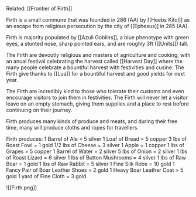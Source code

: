 Related: [[Frontier of Firth]]

Firth is a small commune that was founded in 286 (AA) by [[Heebs Kitol]] as an escape from religious persecution by the city of [[Ephesus]] in 285 (AA).

Firth is majority populated by [[Azuli Goblins]], a blue phenotype with green eyes, a stunted nose, sharp pointed ears, and are roughly 3ft ([[Units]]) tall. 

The Firth are devoutly religious and masters of agriculture and cooking, with an anual festival celebrating the harvest called [[Harvest Day]] where the many people celebrate a bountiful harvest with festivities and cusine. The Firth give thanks to [[Lua]] for a bountiful harvest and good yields for next year.

The Firth are incredibly kind to those who tolerate their customs and even encourage visitors to join them in festivities. The Firth will never let a visitor leave on an empty stomach, giving them supplies and a place to rest before continuing on their journey.

Firth produces many kinds of produce and meats, and during their free time, many will produce cloths and ropes for travellers.

Firth produces:
1 Barrel of Ale = 5 silver
1 Loaf of Bread = 5 copper
3 lbs of Roast Fowl = 1 gold
1/2 lbs of Cheese = 3 silver
1 Apple = 1 copper
1 lbs of Grapes = 5 copper
1 Barrel of Water = 2 silver
5 lbs of Onion = 2 silver
1 lbs of Roast Lizard = 6 silver
1 lbs of Button Mushrooms = 4 silver
1 lbs of Raw Boar = 1 gold
1 lbs of Raw Rabbit = 5 silver
1 Fine Silk Robe = 10 gold
1 Fancy Pair of Boar Leather Shoes = 2 gold
1 Heavy Boar Leather Coat = 5 gold
1 yard of Fine Cloth = 3 gold


![[Firth.png]]
